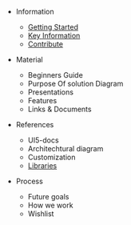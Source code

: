 * Information
  * [Getting Started](sidebar/gettingStarted.md)
  * [Key Information](sidebar/keyInformation.md)
  * [Contribute](sidebar/contribute.md)

* Material 
  * Beginners Guide
  * Purpose Of solution Diagram
  * Presentations
  * Features
  * Links & Documents

* References
  * UI5-docs
  * Architechtural diagram
  * Customization
  * [Libraries](sidebar/library.md)

* Process
  * Future goals
  * How we work
  * Wishlist
